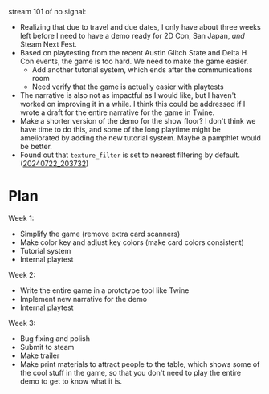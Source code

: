 stream 101 of no signal:
- Realizing that due to travel and due dates, I only have about three weeks left before I need to have a demo ready for 2D Con, San Japan, _and_ Steam Next Fest.
- Based on playtesting from the recent Austin Glitch State and Delta H Con events, the game is too hard. We need to make the game easier.
	- Add another tutorial system, which ends after the communications room
	- Need verify that the game is actually easier with playtests
- The narrative is also not as impactful as I would like, but I haven't worked on improving it in a while. I think this could be addressed if I wrote a draft for the entire narrative for the game in Twine.
- Make a shorter version of the demo for the show floor? I don't think we have time to do this, and some of the long playtime might be ameliorated by adding the new tutorial system. Maybe a pamphlet would be better.
- Found out that `texture_filter` is set to nearest filtering by default. ([20240722_203732](20240722_203732.md))

# Plan

Week 1:
- Simplify the game (remove extra card scanners)
- Make color key and adjust key colors (make card colors consistent)
- Tutorial system
- Internal playtest

Week 2:
- Write the entire game in a prototype tool like Twine
- Implement new narrative for the demo
- Internal playtest

Week 3:
- Bug fixing and polish
- Submit to steam
- Make trailer
- Make print materials to attract people to the table, which shows some of the cool stuff in the game, so that you don't need to play the entire demo to get to know what it is.
